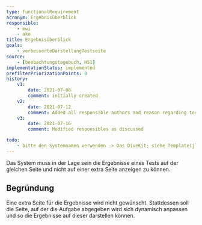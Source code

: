 ```yaml
---
type: functionalRequirement
acronym: Ergebnisüberblick
responsible:
    - mwi
    - ako
title: Ergebnisüberblick
goals:
    - verbesserteDarstellungTestseite
source:
    - [beobachtungstagebuch, HS1]
implementationStatus: implemented
prefilterPriorizationPoints: 0
history:
    v1:
        date: 2021-07-08
        comment: initially created
    v2:
        date: 2021-07-12
        comment: Added all responsible authors and reason regarding todo
    v3:
        date: 2021-07-16
        comment: Modified responsibles as discussed

todo:
    - bitte den Systemnamen verwenden -> Das DiveKit; siehe Template(jlü)
---
```


Das System muss in der Lage sein die Ergebnisse eines Tests auf der gleichen Seite und nicht auf einer extra Seite anzeigen zu können.

## Begründung
Eine extra Seite für die Ergebnisse wird nicht gewünscht. Stattdessen soll die Seite, auf der die Aufgabe abgegeben wird sich dynamisch anpassen und so die Ergebnisse auf dieser darstellen können.
